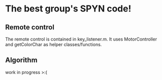 # The best group's SPYN code!

## Remote control
The remote control is contained in key_listener.m. It uses MotorController and getColorChar as helper classes/functions. 

## Algorithm
work in progress >:(
